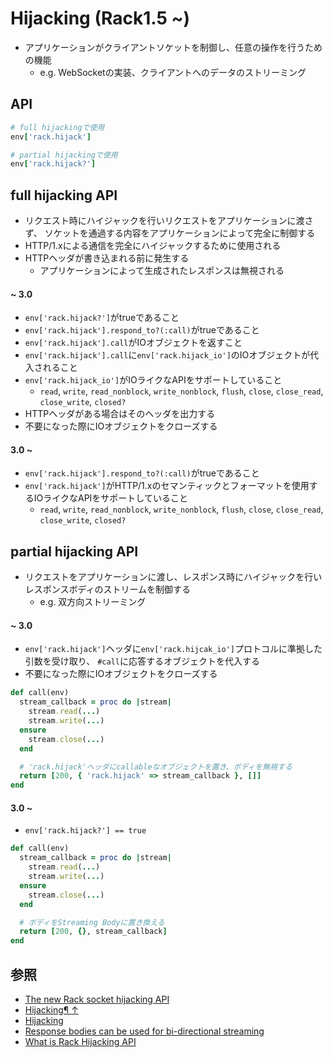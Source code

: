 # Hijacking (Rack1.5 ~)
- アプリケーションがクライアントソケットを制御し、任意の操作を行うための機能
  - e.g. WebSocketの実装、クライアントへのデータのストリーミング

## API

```ruby
# full hijackingで使用
env['rack.hijack']

# partial hijackingで使用
env['rack.hijack?']
```

## full hijacking API
- リクエスト時にハイジャックを行いリクエストをアプリケーションに渡さず、
  ソケットを通過する内容をアプリケーションによって完全に制御する
- HTTP/1.xによる通信を完全にハイジャックするために使用される
- HTTPヘッダが書き込まれる前に発生する
  - アプリケーションによって生成されたレスポンスは無視される

#### ~ 3.0
- `env['rack.hijack?']`がtrueであること
- `env['rack.hijack'].respond_to?(:call)`がtrueであること
- `env['rack.hijack'].call`がIOオブジェクトを返すこと
- `env['rack.hijack'].call`に`env['rack.hijack_io']`のIOオブジェクトが代入されること
- `env['rack.hijack_io']`がIOライクなAPIをサポートしていること
  - `read`, `write`, `read_nonblock`, `write_nonblock`,
    `flush`, `close`, `close_read`, `close_write`, `closed?`
- HTTPヘッダがある場合はそのヘッダを出力する
- 不要になった際にIOオブジェクトをクローズする

#### 3.0 ~
- `env['rack.hijack'].respond_to?(:call)`がtrueであること
- `env['rack.hijack']`がHTTP/1.xのセマンティックとフォーマットを使用するIOライクなAPIをサポートしていること
  - `read`, `write`, `read_nonblock`, `write_nonblock`,
    `flush`, `close`, `close_read`, `close_write`, `closed?`

## partial hijacking API
- リクエストをアプリケーションに渡し、レスポンス時にハイジャックを行いレスポンスボディのストリームを制御する
  - e.g. 双方向ストリーミング

#### ~ 3.0
- `env['rack.hijack']`ヘッダに`env['rack.hijcak_io']`プロトコルに準拠した引数を受け取り、
  `#call`に応答するオブジェクトを代入する
- 不要になった際にIOオブジェクトをクローズする

```ruby
def call(env)
  stream_callback = proc do |stream|
    stream.read(...)
    stream.write(...)
  ensure
    stream.close(...)
  end

  # 'rack.hijack'ヘッダにcallableなオブジェクトを置き、ボディを無視する
  return [200, { 'rack.hijack' => stream_callback }, []]
end
```

#### 3.0 ~
- `env['rack.hijack?'] == true`

```ruby
def call(env)
  stream_callback = proc do |stream|
    stream.read(...)
    stream.write(...)
  ensure
    stream.close(...)
  end

  # ボディをStreaming Bodyに置き換える
  return [200, {}, stream_callback]
end
```

## 参照
- [The new Rack socket hijacking API](https://old.blog.phusion.nl/2013/01/23/the-new-rack-socket-hijacking-api/)
- [Hijacking¶ ↑](https://github.com/rack/rack/blob/3012643ea6a89fefe8cc0c68d4992531c367c906/SPEC.rdoc)
- [Hijacking](https://www.rubydoc.info/github/rack/rack/file/SPEC.rdoc#label-Hijacking)
- [Response bodies can be used for bi-directional streaming](https://github.com/rack/rack/blob/main/UPGRADE-GUIDE.md#response-bodies-can-be-used-for-bi-directional-streaming)
- [What is Rack Hijacking API](https://www.slideshare.net/TokyoIncidents/what-is-rack-hijacking-api-69807904)
